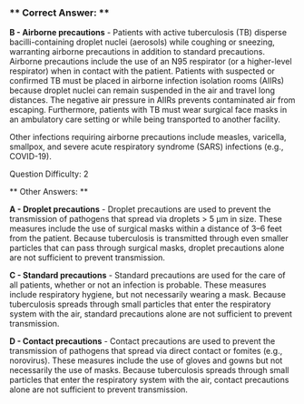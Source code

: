 ### ** Correct Answer: **

**B - Airborne precautions** - Patients with active tuberculosis (TB) disperse bacilli-containing droplet nuclei (aerosols) while coughing or sneezing, warranting airborne precautions in addition to standard precautions. Airborne precautions include the use of an N95 respirator (or a higher-level respirator) when in contact with the patient. Patients with suspected or confirmed TB must be placed in airborne infection isolation rooms (AIIRs) because droplet nuclei can remain suspended in the air and travel long distances. The negative air pressure in AIIRs prevents contaminated air from escaping. Furthermore, patients with TB must wear surgical face masks in an ambulatory care setting or while being transported to another facility.

Other infections requiring airborne precautions include measles, varicella, smallpox, and severe acute respiratory syndrome (SARS) infections (e.g., COVID-19).

Question Difficulty: 2

** Other Answers: **

**A - Droplet precautions** - Droplet precautions are used to prevent the transmission of pathogens that spread via droplets > 5 μm in size. These measures include the use of surgical masks within a distance of 3–6 feet from the patient. Because tuberculosis is transmitted through even smaller particles that can pass through surgical masks, droplet precautions alone are not sufficient to prevent transmission.

**C - Standard precautions** - Standard precautions are used for the care of all patients, whether or not an infection is probable. These measures include respiratory hygiene, but not necessarily wearing a mask. Because tuberculosis spreads through small particles that enter the respiratory system with the air, standard precautions alone are not sufficient to prevent transmission.

**D - Contact precautions** - Contact precautions are used to prevent the transmission of pathogens that spread via direct contact or fomites (e.g., norovirus). These measures include the use of gloves and gowns but not necessarily the use of masks. Because tuberculosis spreads through small particles that enter the respiratory system with the air, contact precautions alone are not sufficient to prevent transmission.


